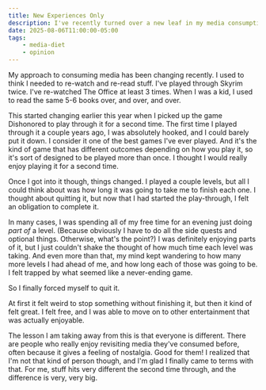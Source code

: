 ```yaml
---
title: New Experiences Only
description: I've recently turned over a new leaf in my media consumption.
date: 2025-08-06T11:00:00-05:00
tags:
    - media-diet
    - opinion
---
```

My approach to consuming media has been changing recently. I used to think I needed to re-watch and re-read stuff. I've played through Skyrim twice. I've re-watched The Office at least 3 times. When I was a kid, I used to read the same 5-6 books over, and over, and over.

This started changing earlier this year when I picked up the game Dishonored to play through it for a second time. The first time I played through it a couple years ago, I was absolutely hooked, and I could barely put it down. I consider it one of the best games I've ever played. And it's the kind of game that has different outcomes depending on how you play it, so it's sort of designed to be played more than once. I thought I would really enjoy playing it for a second time.

Once I got into it though, things changed. I played a couple levels, but all I could think about was how long it was going to take me to finish each one. I thought about quitting it, but now that I had started the play-through, I felt an obligation to complete it.

In many cases, I was spending all of my free time for an evening just doing *part of* a level. (Because obviously I have to do all the side quests and optional things. Otherwise, what's the point?) I was definitely enjoying parts of it, but I just couldn't shake the thought of how much time each level was taking. And even more than that, my mind kept wandering to how many more levels I had ahead of me, and how long each of those was going to be. I felt trapped by what seemed like a never-ending game.

So I finally forced myself to quit it.

At first it felt weird to stop something without finishing it, but then it kind of felt great. I felt free, and I was able to move on to other entertainment that was actually enjoyable.

The lesson I am taking away from this is that everyone is different. There are people who really enjoy revisiting media they've consumed before, often because it gives a feeling of nostalgia. Good for them! I realized that I'm not that kind of person though, and I'm glad I finally came to terms with that. For me, stuff hits very different the second time through, and the difference is very, very big.
